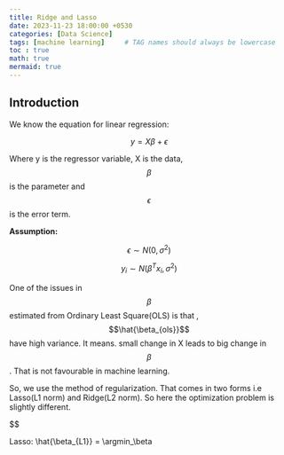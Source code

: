 ```yaml
---
title: Ridge and Lasso
date: 2023-11-23 18:00:00 +0530
categories: [Data Science]
tags: [machine learning]     # TAG names should always be lowercase
toc : true
math: true
mermaid: true
---
```


## Introduction

We know the equation for linear regression:

$$
y = X\beta + \epsilon
$$

Where y is the regressor variable, X is the data, $$ \beta $$ is the parameter and $$ \epsilon $$ is the error term.

**Assumption:**

$$
\epsilon \sim N(0, \sigma^2)
$$

$$
y_i \sim N(\beta^T x_i, \sigma^2)
$$

One of the issues in $$ \beta $$ estimated from Ordinary Least Square(OLS) is that , $$\hat{\beta_{ols}}$$ have high variance. It means. small change in X leads to big change in $$\beta$$ . That is not favourable in machine learning.

So, we use the method of regularization. That comes in two forms i.e Lasso(L1 norm) and Ridge(L2 norm). So here the optimization problem is slightly different.

$$

Lasso:   \hat{\beta_{L1}} = \argmin_\beta





